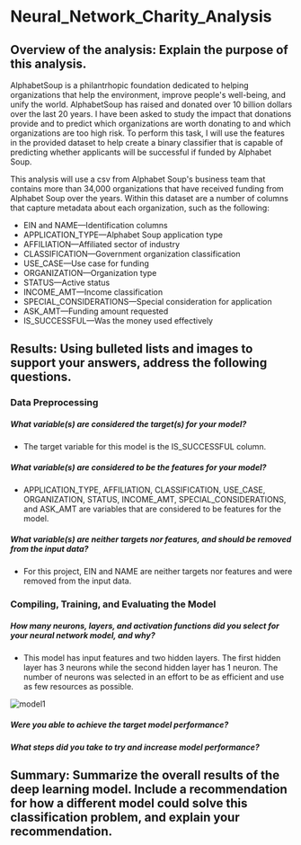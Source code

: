 # Neural_Network_Charity_Analysis

## Overview of the analysis: Explain the purpose of this analysis.

AlphabetSoup is a philantrhopic foundation dedicated to helping organizations that help the environment, improve people's well-being, and unify the world.  AlphabetSoup has raised and donated over 10 billion dollars over the last 20 years.  I have been asked to study the impact that donations provide and to predict which organizations are worth donating to and which organizations are too high risk.  To perform this task, I will use the features in the provided dataset to help create a binary classifier that is capable of predicting whether applicants will be successful if funded by Alphabet Soup.

This analysis will use a csv from Alphabet Soup's business team that contains more than 34,000 organizations that have received funding from Alphabet Soup over the years. Within this dataset are a number of columns that capture metadata about each organization, such as the following:

* EIN and NAME—Identification columns
* APPLICATION_TYPE—Alphabet Soup application type
* AFFILIATION—Affiliated sector of industry
* CLASSIFICATION—Government organization classification
* USE_CASE—Use case for funding
* ORGANIZATION—Organization type
* STATUS—Active status
* INCOME_AMT—Income classification
* SPECIAL_CONSIDERATIONS—Special consideration for application
* ASK_AMT—Funding amount requested
* IS_SUCCESSFUL—Was the money used effectively

## Results: Using bulleted lists and images to support your answers, address the following questions.

### Data Preprocessing
##### What variable(s) are considered the target(s) for your model?
* The target variable for this model is the IS_SUCCESSFUL column.

##### What variable(s) are considered to be the features for your model?
* APPLICATION_TYPE, AFFILIATION, CLASSIFICATION, USE_CASE, ORGANIZATION, STATUS, INCOME_AMT, SPECIAL_CONSIDERATIONS, and ASK_AMT are variables that are considered to be features for the model.

##### What variable(s) are neither targets nor features, and should be removed from the input data?
* For this project, EIN and NAME are neither targets nor features and were removed from the input data.

### Compiling, Training, and Evaluating the Model
##### How many neurons, layers, and activation functions did you select for your neural network model, and why?
* This model has input features and two hidden layers.  The first hidden layer has 3 neurons while the second hidden layer has 1 neuron.  The number of neurons was selected in an effort to be as efficient and use as few resources as possible. 

![model1](https://user-images.githubusercontent.com/107599510/200913253-d48ed241-3eaa-43ce-ad9b-2e57e5cb1c1a.png)

##### Were you able to achieve the target model performance?
##### What steps did you take to try and increase model performance?
## Summary: Summarize the overall results of the deep learning model. Include a recommendation for how a different model could solve this classification problem, and explain your recommendation.
